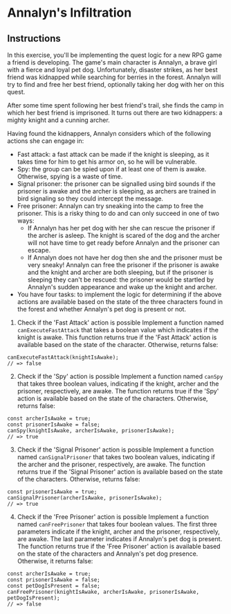 # Annalyn's Infiltration

## Instructions

In this exercise, you'll be implementing the quest logic for a new RPG game a friend is developing. The game's main character is Annalyn, a brave girl with a fierce and loyal pet dog. Unfortunately, disaster strikes, as her best friend was kidnapped while searching for berries in the forest. Annalyn will try to find and free her best friend, optionally taking her dog with her on this quest.

After some time spent following her best friend's trail, she finds the camp in which her best friend is imprisoned. It turns out there are two kidnappers: a mighty knight and a cunning archer.

Having found the kidnappers, Annalyn considers which of the following actions she can engage in:

- Fast attack: a fast attack can be made if the knight is sleeping, as it takes time for him to get his armor on, so he will be vulnerable.
- Spy: the group can be spied upon if at least one of them is awake. Otherwise, spying is a waste of time.
- Signal prisoner: the prisoner can be signalled using bird sounds if the prisoner is awake and the archer is sleeping, as archers are trained in bird signaling so they could intercept the message.
- Free prisoner: Annalyn can try sneaking into the camp to free the prisoner. This is a risky thing to do and can only succeed in one of two ways:
  - If Annalyn has her pet dog with her she can rescue the prisoner if the archer is asleep. The knight is scared of the dog and the archer will not have time to get ready before Annalyn and the prisoner can escape.
  - If Annalyn does not have her dog then she and the prisoner must be very sneaky! Annalyn can free the prisoner if the prisoner is awake and the knight and archer are both sleeping, but if the prisoner is sleeping they can't be rescued: the prisoner would be startled by Annalyn's sudden appearance and wake up the knight and archer.
- You have four tasks: to implement the logic for determining if the above actions are available based on the state of the three characters found in the forest and whether Annalyn's pet dog is present or not.

1. Check if the 'Fast Attack' action is possible
Implement a function named ``canExecuteFastAttack`` that takes a boolean value which indicates if the knight is awake. This function returns true if the 'Fast Attack' action is available based on the state of the character. Otherwise, returns false:

```const knightIsAwake = true;
canExecuteFastAttack(knightIsAwake);
// => false
```

2. Check if the 'Spy' action is possible
Implement a function named ``canSpy`` that takes three boolean values, indicating if the knight, archer and the prisoner, respectively, are awake. The function returns true if the 'Spy' action is available based on the state of the characters. Otherwise, returns false:

```const knightIsAwake = false;
const archerIsAwake = true;
const prisonerIsAwake = false;
canSpy(knightIsAwake, archerIsAwake, prisonerIsAwake);
// => true
```

3. Check if the 'Signal Prisoner' action is possible
Implement a function named ``canSignalPrisoner`` that takes two boolean values, indicating if the archer and the prisoner, respectively, are awake. The function returns true if the 'Signal Prisoner' action is available based on the state of the characters. Otherwise, returns false:

```const archerIsAwake = false;
const prisonerIsAwake = true;
canSignalPrisoner(archerIsAwake, prisonerIsAwake);
// => true
```

4. Check if the 'Free Prisoner' action is possible
Implement a function named ``canFreePrisoner`` that takes four boolean values. The first three parameters indicate if the knight, archer and the prisoner, respectively, are awake. The last parameter indicates if Annalyn's pet dog is present. The function returns true if the 'Free Prisoner' action is available based on the state of the characters and Annalyn's pet dog presence. Otherwise, it returns false:

```const knightIsAwake = false;
const archerIsAwake = true;
const prisonerIsAwake = false;
const petDogIsPresent = false;
canFreePrisoner(knightIsAwake, archerIsAwake, prisonerIsAwake, petDogIsPresent);
// => false
```